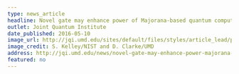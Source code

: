 ```yaml
---
type: news_article
headline: Novel gate may enhance power of Majorana-based quantum computers
outlet: Joint Quantum Institute
date_published: 2016-05-10
image_url: http://jqi.umd.edu/sites/default/files/styles/article_lead/public/images/phasegate_banner_colors5.jpg?itok=Xn7XrCc6
image_credit: S. Kelley/NIST and D. Clarke/UMD
address: http://jqi.umd.edu/news/novel-gate-may-enhance-power-majorana-based-quantum-computers
featured: no
---
```

